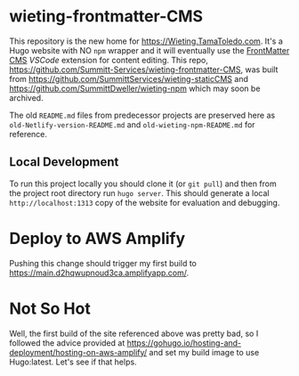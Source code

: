 # wieting-frontmatter-CMS 

This repository is the new home for https://Wieting.TamaToledo.com.  It's a Hugo website with NO `npm` wrapper and it will eventually use the [FrontMatter CMS](https://frontmatter.codes) _VSCode_ extension for content editing.  This repo, https://github.com/Summitt-Services/wieting-frontmatter-CMS, was built from https://github.com/SummittServices/wieting-staticCMS and https://github.com/SummittDweller/wieting-npm which may soon be archived.  

The old `README.md` files from predecessor projects are preserved here as `old-Netlify-version-README.md` and `old-wieting-npm-README.md` for reference.  

## Local Development  

To run this project locally you should clone it (or `git pull`) and then from the project root directory run `hugo server`.  This should generate a local `http://localhost:1313` copy of the website for evaluation and debugging.  

# Deploy to AWS Amplify

Pushing this change should trigger my first build to https://main.d2hqwupnoud3ca.amplifyapp.com/.  

# Not So Hot

Well, the first build of the site referenced above was pretty bad, so I followed the advice provided at https://gohugo.io/hosting-and-deployment/hosting-on-aws-amplify/ and set my build image to use Hugo:latest.  Let's see if that helps.  





